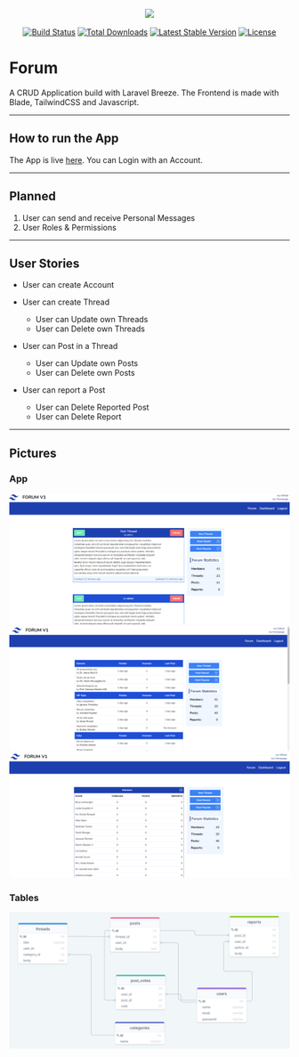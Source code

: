 <p align="center"><a href="https://laravel.com" target="_blank"><img src="https://raw.githubusercontent.com/laravel/art/master/logo-lockup/5%20SVG/2%20CMYK/1%20Full%20Color/laravel-logolockup-cmyk-red.svg" width="400"></a></p>

<p align="center">
<a href="https://travis-ci.org/laravel/framework"><img src="https://travis-ci.org/laravel/framework.svg" alt="Build Status"></a>
<a href="https://packagist.org/packages/laravel/framework"><img src="https://img.shields.io/packagist/dt/laravel/framework" alt="Total Downloads"></a>
<a href="https://packagist.org/packages/laravel/framework"><img src="https://img.shields.io/packagist/v/laravel/framework" alt="Latest Stable Version"></a>
<a href="https://packagist.org/packages/laravel/framework"><img src="https://img.shields.io/packagist/l/laravel/framework" alt="License"></a>
</p>

# Forum
A CRUD Application build with Laravel Breeze. The Frontend is made with Blade, TailwindCSS and Javascript.

---

## How to run the App
The App is live [here](https://myforumlaravel.herokuapp.com/). You can Login with an Account.

---
## Planned
1. User can send and receive Personal Messages
2. User Roles & Permissions
---
## User Stories
- User can create Account
- User can create Thread
    - User can Update own Threads
    - User can Delete own Threads
    
- User can Post in a Thread
    - User can Update own Posts
    - User can Delete own Posts

- User can report a Post
    - User can Delete Reported Post
    - User can Delete Report
---

## Pictures
### App
![index](ScreenshotOne.png)
![show](ScreenshotTwo.png)
![dashboard](ScreenshotThree.png)

### Tables
![talbes](ScreenshotFour.png)
